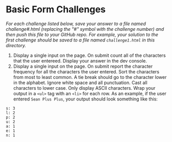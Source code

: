 # Basic Form Challenges

_For each challenge listed below, save your answer to a file named challenge#.html (replacing the
"#" symbol with the challenge number) and then push this file to your GitHub repo. For example, your
solution to the first challenge should be saved to a file named ```challenge1.html``` in this
directory._

1. Display a single input on the page. On submit count all of the characters that the user
entereed. Display your answer in the dev console.
2. Display a single input on the page. On submit report the character frequency for all the characters the user
entered. Sort the characters from most to least common. A tie break should go to the
character lower in the alphabet. Ignore white space and all punctuation. Cast all characters to
lower case. Only display ASCII characters. Wrap your output in a ```<ul>``` tag with an ```<li>``` for each row. 
As an example, if the user entered ```Sean Plus Plus```, your output should 
look something like this:
```
s: 3
l: 2
p: 2
u: 2
a: 1
e: 1
n: 1
```
